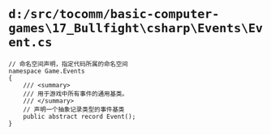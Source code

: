 # `d:/src/tocomm/basic-computer-games\17_Bullfight\csharp\Events\Event.cs`

```
// 命名空间声明，指定代码所属的命名空间
namespace Game.Events
{
    /// <summary>
    /// 用于游戏中所有事件的通用基类。
    /// </summary>
    // 声明一个抽象记录类型的事件基类
    public abstract record Event();
}
```